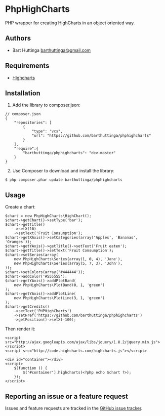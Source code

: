 PhpHighCharts
==============

PHP wrapper for creating HighCharts in an object oriented way.

Authors
-------

* Bart Huttinga <barthuttinga@gmail.com>

Requirements
------------

* [Highcharts](http://www.highcharts.com/)

Installation
------------

 1. Add the library to composer.json:

```
// composer.json
{
    "repositories": [
        {
            "type": "vcs",
            "url": "https://github.com/barthuttinga/phphighcharts"
        }
    ],
    "require":{
        "barthuttinga/phphighcharts": "dev-master"
    }
}
```

 2. Use Composer to download and install the library:

```
$ php composer.phar update barthuttinga/phphighcharts
```

Usage
-----

Create a chart:

```
$chart = new PhpHighCharts\HighChart();
$chart->getChart()->setType('bar');
$chart->getTitle()
    ->setX(10)
    ->setText('Fruit Consumption');
$chart->getXAxis()->setCategories(array('Apples', 'Bananas', 'Oranges'));
$chart->getYAxis()->getTitle()->setText('Fruit eaten');
$chart->getTitle()->setText('Fruit Consumption');
$chart->setSeries(array(
    new PhpHighCharts\Series(array(1, 0, 4), 'Jane'),
    new PhpHighCharts\Series(array(5, 7, 3), 'John'),
));
$chart->setColors(array('#444444'));
$chart->addColor('#555555');
$chart->getYAxis()->addPlotBand(
    new PhpHighCharts\PlotBand(0, 1, 'green')
);
$chart->getYAxis()->addPlotLine(
    new PhpHighCharts\PlotLine(3, 1, 'green')
);
$chart->getCredits()
	->setText('PHPHighCharts')
	->setHref('https://github.com/barthuttinga/phphighcharts')
	->getPosition()->setX(-100);
```

Then render it:

```
<script src="http://ajax.googleapis.com/ajax/libs/jquery/1.8.2/jquery.min.js"></script>
<script src="http://code.highcharts.com/highcharts.js"></script>

<div id="container"></div>
<script>
    $(function () {
        $('#container').highcharts(<?php echo $chart ?>);
    });
</script>
```

Reporting an issue or a feature request
---------------------------------------

Issues and feature requests are tracked in the [GitHub issue tracker](https://github.com/barthuttinga/phphighcharts/issues).
